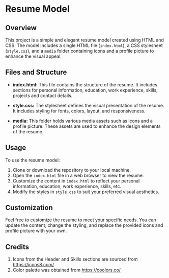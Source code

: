 # Resume Model

## Overview

This project is a simple and elegant resume model created using HTML and CSS. The model includes a single HTML file (`index.html`), a CSS stylesheet (`style.css`), and a `media` folder containing icons and a profile picture to enhance the visual appeal.

## Files and Structure

- **index.html:** This file contains the structure of the resume. It includes sections for personal information, education, work experience, skills, projects and contact details.

- **style.css:** The stylesheet defines the visual presentation of the resume. It includes styling for fonts, colors, layout, and responsiveness.

- **media:** This folder holds various media assets such as icons and a profile picture. These assets are used to enhance the design elements of the resume.

## Usage

To use the resume model:

1. Clone or download the repository to your local machine.
2. Open the `index.html` file in a web browser to view the resume.
3. Customize the content in `index.html` to reflect your personal information, education, work experience, skills, etc.
4. Modify the styles in `style.css` to suit your preferred visual aesthetics.

## Customization

Feel free to customize the resume to meet your specific needs. You can update the content, change the styling, and replace the provided icons and profile picture with your own.

## Credits
1. Icons from the Header and Skills sections are sourced from https://icons8.com/
2. Color palette was obtained from https://coolors.co/
